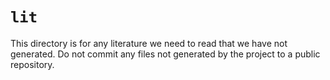 # `lit`

This directory is for any literature we need to read that we have not generated. 
Do not commit any files not generated by the project to a public repository.